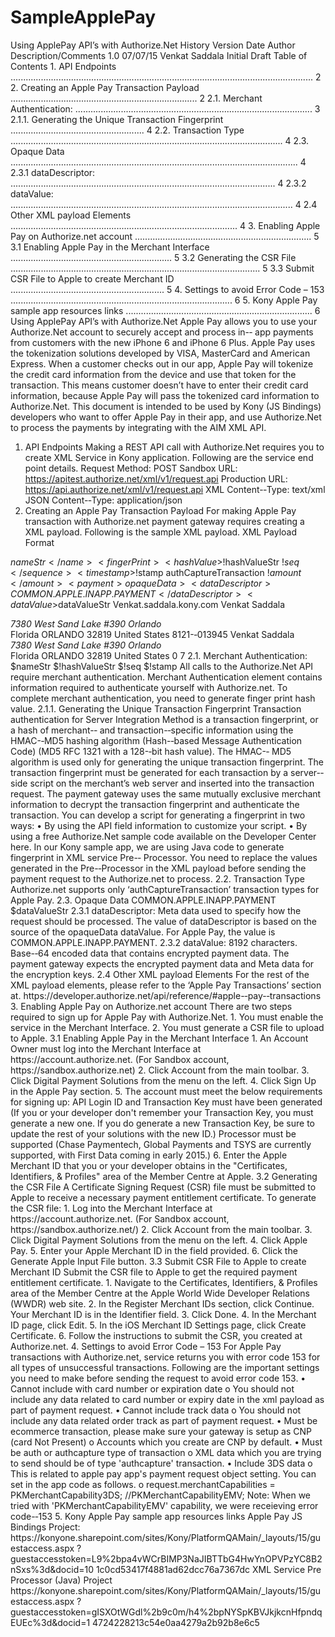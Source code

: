 # SampleApplePay
Using ApplePay API’s with Authorize.Net
History
Version
Date
Author
Description/Comments
1.0 07/07/15 Venkat Saddala Initial Draft
Table of Contents
1.
API
Endpoints
........................................................................................................................
2
2.
Creating
an
Apple
Pay
Transaction
Payload
..........................................................................
2
2.1.
Merchant
Authentication:
..............................................................................................
3
2.1.1.
Generating
the
Unique
Transaction
Fingerprint
.....................................................
4
2.2.
Transaction
Type
............................................................................................................
4
2.3.
Opaque
Data
..................................................................................................................
4
2.3.1
dataDescriptor:
.........................................................................................................
4
2.3.2
dataValue:
................................................................................................................
4
2.4
Other
XML
payload
Elements
..........................................................................................
4
3.
Enabling
Apple
Pay
on
Authorize.net
account
......................................................................
5
3.1
Enabling
Apple
Pay
in
the
Merchant
Interface
................................................................
5
3.2
Generating
the
CSR
File
...................................................................................................
5
3.3
Submit
CSR
File
to
Apple
to
create
Merchant
ID
.............................................................
5
4.
Settings
to
avoid
Error
Code
–
153
........................................................................................
6
5.
Kony
Apple
Pay
sample
app
resources
links
..........................................................................
6
Using ApplePay API’s with Authorize.Net
Apple
Pay
allows
you
to
use
your
Authorize.Net
account
to
securely
accept
and
process
in-­‐
app
payments
from
customers
with
the
new
iPhone
6
and
iPhone
6
Plus.
Apple
Pay
uses
the
tokenization
solutions
developed
by
VISA,
MasterCard
and
American
Express.
When
a
customer
checks
out
in
our
app,
Apple
Pay
will
tokenize
the
credit
card
information
from
the
device
and
use
that
token
for
the
transaction.
This
means
customer
doesn’t
have
to
enter
their
credit
card
information,
because
Apple
Pay
will
pass
the
tokenized
card
information
to
Authorize.Net.
This
document
is
intended
to
be
used
by
Kony
(JS
Bindings)
developers
who
want
to
offer
Apple
Pay
in
their
app,
and
use
Authorize.Net
to
process
the
payments
by
integrating
with
the
AIM
XML
API.
1. API Endpoints
Making
a
REST
API
call
with
Authorize.Net
requires
you
to
create
XML
Service
in
Kony
application.
Following
are
the
service
end
point
details.
Request
Method:
POST
Sandbox
URL:
https://apitest.authorize.net/xml/v1/request.api
Production
URL:
https://api.authorize.net/xml/v1/request.api
XML
Content-­‐Type:
text/xml
JSON
Content-­‐Type:
application/json
2. Creating an Apple Pay Transaction Payload
For
making
Apple
Pay
transaction
with
Authorize.net
payment
gateway
requires
creating
a
XML
payload.
Following
is
the
sample
XML
payload.
XML
Payload
Format
<?xml
version="1.0"
encoding="utf-­‐8"?>
<createTransactionRequest
xmlns:xsi=http://www.w3.org/2001/XMLSchema-­‐instance
xmlns:xsd="http://www.w3.org/2001/XMLSchema"
xmlns="AnetApi/xml/v1/schema/AnetApiSchema.xsd">
<merchantAuthentication>
<name>$nameStr</name>
<fingerPrint>
<hashValue>$!hashValueStr</hashValue>
<sequence>$!seq</sequence>
<timestamp>$!stamp</timestamp>
</fingerPrint>
</merchantAuthentication>
<transactionRequest>
<transactionType>authCaptureTransaction</transactionType>
<amount>!$amount</amount>
<payment>
opaqueData>
<dataDescriptor>
COMMON.APPLE.INAPP.PAYMENT
</dataDescriptor>
<dataValue>$dataValueStr</dataValue>
</opaqueData>
</payment>
<order></order>
<lineItems></lineItems>
<customer>
<email>Venkat.saddala.kony.com</email>
</customer>
<billTo>
<firstName>Venkat</firstName>
<lastName>Saddala</lastName>
<address>7380
West
Sand
Lake
#390
Orlando</address>
<city>Florida</city>
<state>ORLANDO</state>
<zip>32819</zip>
<country>United
States</country>
<phoneNumber>8121-­‐013945</phoneNumber>
</billTo>
<shipTo>
<firstName>Venkat</firstName>
<lastName>Saddala</lastName>
<address>7380
West
Sand
Lake
#390
Orlando</address>
<city>Florida</city>
<state>ORLANDO</state>
<zip>32819</zip>
<country>United
States</country>
</shipTo>
<retail>
<marketType>0</marketType>
<deviceType>7</deviceType>
</retail>
<transactionSettings></transactionSettings>
<userFields></userFields>
</transactionRequest>
</createTransactionRequest>
2.1. Merchant Authentication:
<merchantAuthentication>
<name>$nameStr</name>
<fingerPrint>
<hashValue>$!hashValueStr</hashValue>
<sequence>$!seq</sequence>
<timestamp>$!stamp</timestamp>
</fingerPrint>
</merchantAuthentication>
All
calls
to
the
Authorize.Net
API
require
merchant
authentication.
Merchant
Authentication
element
contains
information
required
to
authenticate
yourself
with
Authorize.net.
To
complete
merchant
authentication,
you
need
to
generate
finger
print
hash
value.
2.1.1. Generating the Unique Transaction Fingerprint
Transaction
authentication
for
Server
Integration
Method
is
a
transaction
fingerprint,
or
a
hash
of
merchant-­‐
and
transaction-­‐specific
information
using
the
HMAC-­‐MD5
hashing
algorithm
(Hash-­‐based
Message
Authentication
Code)
(MD5
RFC
1321
with
a
128-­‐bit
hash
value).
The
HMAC-­‐
MD5
algorithm
is
used
only
for
generating
the
unique
transaction
fingerprint.
The
transaction
fingerprint
must
be
generated
for
each
transaction
by
a
server-­‐side
script
on
the
merchant’s
web
server
and
inserted
into
the
transaction
request.
The
payment
gateway
uses
the
same
mutually
exclusive
merchant
information
to
decrypt
the
transaction
fingerprint
and
authenticate
the
transaction.
You
can
develop
a
script
for
generating
a
fingerprint
in
two
ways:
• By
using
the
API
field
information
to
customize
your
script.
• By
using
a
free
Authorize.Net
sample
code
available
on
the
Developer
Center
here.
In
our
Kony
sample
app,
we
are
using
Java
code
to
generate
fingerprint
in
XML
service
Pre-­‐
Processor.
You
need
to
replace
the
values
generated
in
the
Pre-­‐Processor
in
the
XML
payload
before
sending
the
payment
request
to
the
Authorize.net
to
process.
2.2. Transaction Type
Authorize.net
supports
only
‘authCaptureTransaction’
transaction
types
for
Apple
Pay.
2.3. Opaque Data
<opaqueData>
<dataDescriptor>
COMMON.APPLE.INAPP.PAYMENT
</dataDescriptor>
<dataValue>$dataValueStr</dataValue>
</opaqueData>
2.3.1 dataDescriptor:
Meta
data
used
to
specify
how
the
request
should
be
processed.
The
value
of
dataDescriptor
is
based
on
the
source
of
the
opaqueData
dataValue.
For
Apple
Pay,
the
value
is
COMMON.APPLE.INAPP.PAYMENT.
2.3.2 dataValue:
8192
characters.
Base-­‐64
encoded
data
that
contains
encrypted
payment
data.
The
payment
gateway
expects
the
encrypted
payment
data
and
Meta
data
for
the
encryption
keys.
2.4 Other XML payload Elements
For
the
rest
of
the
XML
payload
elements,
please
refer
to
the
‘Apple
Pay
Transactions’
section
at.
https://developer.authorize.net/api/reference/#apple-­‐pay-­‐transactions
3. Enabling Apple Pay on Authorize.net account
There
are
two
steps
required
to
sign
up
for
Apple
Pay
with
Authorize.Net.
1. You
must
enable
the
service
in
the
Merchant
Interface.
2. You
must
generate
a
CSR
file
to
upload
to
Apple.
3.1 Enabling Apple Pay in the Merchant Interface
1. An
Account
Owner
must
log
into
the
Merchant
Interface
at
https://account.authorize.net.
(For
Sandbox
account,
https://sandbox.authorize.net)
2. Click
Account
from
the
main
toolbar.
3. Click
Digital
Payment
Solutions
from
the
menu
on
the
left.
4. Click
Sign
Up
in
the
Apple
Pay
section.
5. The
account
must
meet
the
below
requirements
for
signing
up:
API
Login
ID
and
Transaction
Key
must
have
been
generated
(If
you
or
your
developer
don't
remember
your
Transaction
Key,
you
must
generate
a
new
one.
If
you
do
generate
a
new
Transaction
Key,
be
sure
to
update
the
rest
of
your
solutions
with
the
new
ID.)
Processor
must
be
supported
(Chase
Paymentech,
Global
Payments
and
TSYS
are
currently
supported,
with
First
Data
coming
in
early
2015.)
6. Enter
the
Apple
Merchant
ID
that
you
or
your
developer
obtains
in
the
"Certificates,
Identifiers,
&
Profiles"
area
of
the
Member
Centre
at
Apple.
3.2 Generating the CSR File
A
Certificate
Signing
Request
(CSR)
file
must
be
submitted
to
Apple
to
receive
a
necessary
payment
entitlement
certificate.
To
generate
the
CSR
file:
1. Log
into
the
Merchant
Interface
at
https://account.authorize.net.
(For
Sandbox
account,
https://sandbox.authorize.net/)
2. Click
Account
from
the
main
toolbar.
3. Click
Digital
Payment
Solutions
from
the
menu
on
the
left.
4. Click
Apple
Pay.
5. Enter
your
Apple
Merchant
ID
in
the
field
provided.
6. Click
the
Generate
Apple
Input
File
button.
3.3 Submit CSR File to Apple to create Merchant ID
Submit
the
CSR
file
to
Apple
to
get
the
required
payment
entitlement
certificate.
1. Navigate
to
the
Certificates,
Identifiers,
&
Profiles
area
of
the
Member
Centre
at
the
Apple
World
Wide
Developer
Relations
(WWDR)
web
site.
2. In
the
Register
Merchant
IDs
section,
click
Continue.
Your
Merchant
ID
is
in
the
Identifier
field.
3. Click
Done.
4. In
the
Merchant
ID
page,
click
Edit.
5. In
the
iOS
Merchant
ID
Settings
page,
click
Create
Certificate.
6. Follow
the
instructions
to
submit
the
CSR,
you
created
at
Authorize.net.
4. Settings to avoid Error Code – 153
For
Apple
Pay
transactions
with
Authorize.net,
service
returns
you
with
error
code
153
for
all
types
of
unsuccessful
transactions.
Following
are
the
important
settings
you
need
to
make
before
sending
the
request
to
avoid
error
code
153.
• Cannot
include
with
card
number
or
expiration
date
o You
should
not
include
any
data
related
to
card
number
or
expiry
date
in
the
xml
payload
as
part
of
payment
request.
• Cannot
include
track
data
o You
should
not
include
any
data
related
order
track
as
part
of
payment
request.
• Must
be
ecommerce
transaction,
please
make
sure
your
gateway
is
setup
as
CNP
(card
Not
Present)
o Accounts
which
you
create
are
CNP
by
default.
• Must
be
auth
or
authcapture
type
of
transaction
o XML
data
which
you
are
trying
to
send
should
be
of
type
'authcapture'
transaction.
• Include
3DS
data
o This
is
related
to
apple
pay
app's
payment
request
object
setting.
You
can
set
in
the
app
code
as
follows.
o request.merchantCapabilities
=
PKMerchantCapability3DS;
//PKMerchantCapabilityEMV;
Note:
When
we
tried
with
'PKMerchantCapabilityEMV'
capability,
we
were
receieving
error
code-­‐153
5. Kony Apple Pay sample app resources links
Apple
Pay
JS
Bindings
Project:
https://konyone.sharepoint.com/sites/Kony/PlatformQAMain/_layouts/15/guestaccess.aspx
?guestaccesstoken=L9%2bpa4vWCrBIMP3NaJIBTTbG4HwYnOPVPzYC8B2nSxs%3d&docid=10
1c0cd53417f4881ad62dcc76a7367dc
XML
Service
Pre
Processor
(Java)
Project
https://konyone.sharepoint.com/sites/Kony/PlatformQAMain/_layouts/15/guestaccess.aspx
?guestaccesstoken=gISXOtWGdl%2b9c0m/h4%2bpNYSpKBVJkjkcnHfpndqEUEc%3d&docid=1
4724228213c54e0aa4279a2b92b8e6c5
